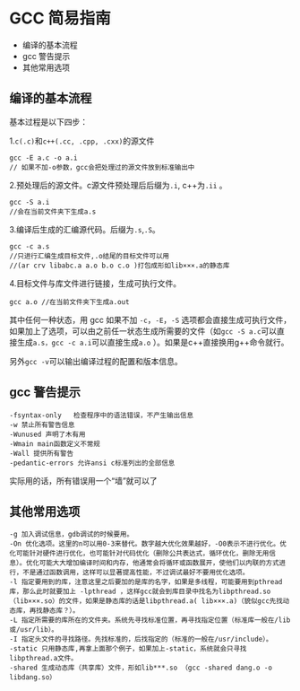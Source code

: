 # GCC 简易指南

<!-- MarkdownTOC -->

- 编译的基本流程
- gcc 警告提示
- 其他常用选项

<!-- /MarkdownTOC -->


## 编译的基本流程

基本过程是以下四步：

1.`c(.c)`和`c++(.cc, .cpp, .cxx)`的源文件

    gcc -E a.c -o a.i
    // 如果不加-o参数，gcc会把处理过的源文件放到标准输出中

2.预处理后的源文件。c源文件预处理后后缀为`.i`, c++为`.ii` 。

    gcc -S a.i
    //会在当前文件夹下生成a.s

3.编译后生成的汇编源代码。后缀为`.s`,`.S`。

    gcc -c a.s
    //只进行汇编生成目标文件,.o结尾的目标文件可以用
    //(ar crv libabc.a a.o b.o c.o )打包成形如lib×××.a的静态库

4.目标文件与库文件进行链接，生成可执行文件。

    gcc a.o //在当前文件夹下生成a.out

其中任何一种状态，用 gcc 如果不加 `-c`，`-E`，`-S` 选项都会直接生成可执行文件，如果加上了选项，可以由之前任一状态生成所需要的文件（如`gcc -S a.c`可以直接生成`a.s，gcc -c a.i`可以直接生成`a.o` ）。如果是c++直接换用g++命令就行。

另外`gcc -v`可以输出编译过程的配置和版本信息。

## gcc 警告提示

    -fsyntax-only   检查程序中的语法错误，不产生输出信息
    -w 禁止所有警告信息
    -Wunused 声明了木有用
    -Wmain main函数定义不常规
    -Wall 提供所有警告
    -pedantic-errors 允许ansi c标准列出的全部信息

实际用的话，所有错误用一个“墙”就可以了

## 其他常用选项

    -g 加入调试信息，gdb调试的时候要用。
    -On 优化选项。这里的n可以用0-3来替代。数字越大优化效果越好，-O0表示不进行优化。优化可能针对硬件进行优化，也可能针对代码优化（删除公共表达式，循环优化，删除无用信息）。优化可能大大增加编译时间和内存，他通常会将循环或函数展开，使他们以内联的方式进行，不是通过函数调用，这样可以显著提高性能，不过调试最好不要用优化选项。
    -l 指定要用到的库，注意这里之后要加的是库的名字，如果是多线程，可能要用到pthread库，那么此时就要加上 -lpthread ，这样gcc就会到库目录中找名为libpthread.so（lib×××.so）的文件，如果是静态库的话是libpthread.a( lib×××.a)（貌似gcc先找动态库，再找静态库？）。
    -L 指定所需要的库所在的文件夹。系统先寻找标准位置，再寻找指定位置（标准库一般在/lib或/usr/lib）。
    -I 指定头文件的寻找路径。先找标准的，后找指定的（标准的一般在/usr/include）。
    -static 只用静态库,再拿上面那个例子，如果加上-static，系统就会只寻找libpthread.a文件。
    -shared 生成动态库（共享库）文件，形如lib***.so （gcc -shared dang.o -o libdang.so）
